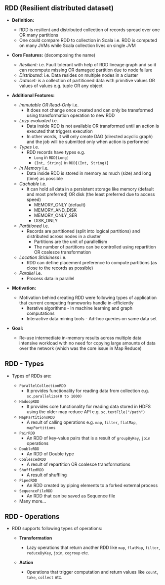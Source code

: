 ## RDD (Resilient distributed dataset)
* **Definition:**
  * RDD is resilient and distributed collection of records spread over one OR many partitions
  * One could compare RDD to collection in Scala i.e. RDD is computed on many JVMs while Scala collection lives on single JVM

* **Core Features:** (decomposing the name)
  * _Resilient:_ i.e. Fault tolerant with help of RDD lineage graph and so it can recompute missing OR damaged partition due to node failure
  * _Distributed:_ i.e. Data resides on multiple nodes in a cluster
  * _Dataset:_ is a collection of partitioned data with primitive values OR values of values e.g. tuple OR any object
  
* **Additional Features:**
  * _Immutable OR Read-Only_ i.e.
    * It does not change once created and can only be transformed using transformation operation to new RDD
  * _Lazy evaluated_ i.e.
    * Data inside RDD is not available OR transformed until an action is executed that triggers execution
    * In other words, it will only create DAG (directed acyclic graph) and the job will be submitted only when action is performed
  * _Types_ i.e.
      * RDD records have types e.g.
        * `Long` in `RDD[Long]`
        * `(Int, String)` in `RDD[(Int, String)]`   
  * _In Memory_ i.e.
    * Data inside RDD is stored in memory as much (size) and long (time) as possible
  * _Cachable_ i.e.
    * It can hold all data in a persistent storage like memory (default and most preferred) OR disk (the least preferred due to access speed)
      * MEMORY_ONLY (default)
      * MEMORY_AND_DISK
      * MEMORY_ONLY_SER
      * DISK_ONLY
  * _Partitioned_ i.e.
    * Records are partitioned (split into logical partitions) and distributed across nodes in a cluster
      * Partitions are the unit of parallellism
      * The number of partitions can be controlled using repartition OR coalesce transformation
  * _Location Stickiness_ i.e.
    * RDD can define placement preference to compute partitions (as close to the records as possible)
  * _Parallel_ i.e.
    * Process data in parallel
      
* **Motivation:**
  * Motivation behind creating RDD were following types of application that current computing frameworks handle in-efficiently
    * Iterative algorithms - In machine learning and graph computations
    * Interactive data mining tools - Ad-hoc queries on same data set
    
* **Goal:**
  * Re-use intermediate in-memory results across multiple data intensive workload with no need for copying large amounts of data over the network (which was the core issue in Map Reduce)

## RDD - Types
* Types of RDDs are:
  
  * `ParallelCollectionRDD`
    * It provides functionality for reading data from collection e.g. `sc.parallelize(0 to 1000)` 
  * `HadoopRDD`
    * It provides core functionality for reading data stored in HDFS using the older map reduce API e.g. `sc.textFile("/path")`
  * `MapPartitionsRDD`
    * A result of calling operations e.g. `map`, `filter`, `flatMap`, `mapPartitions`
  * `PairRDD`
    * An RDD of key-value pairs that is a result of `groupByKey`, `join` operations
  * `DoubleRDD`
    * An RDD of Double type
  * `CoalescedRDD`
    * A result of repartition OR coalesce transformations
  * `ShuffledRDD`
    * A result of shuffling
  * `PipedRDD`
    * An RDD created by piping elements to a forked external process
  * `SequenceFileRDD`
    * An RDD that can be saved as Sequence file
  * Many more...  
    
## RDD - Operations
* RDD supports following types of operations:

  * **Transformation**
    * Lazy operations that return another RDD like `map`, `flatMap`, `filter`, `reduceByKey`, `join`, `cogroup` etc.

  * **Action**
    * Operations that trigger computation and return values like `count`, `take`, `collect` etc.